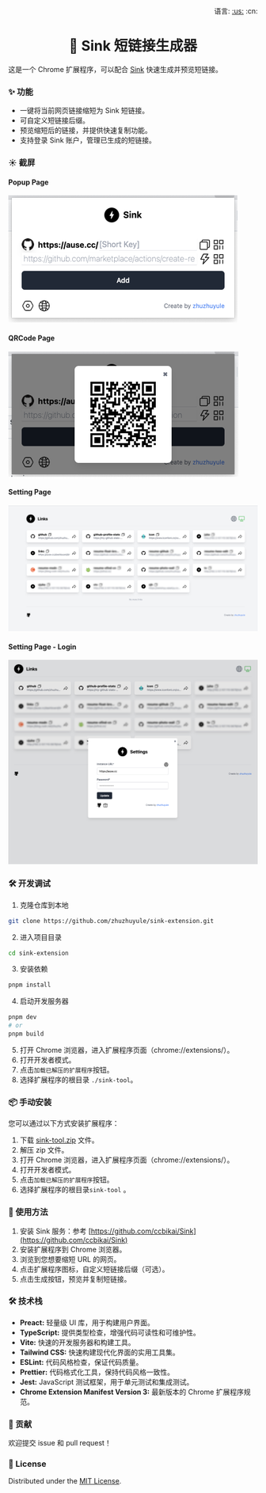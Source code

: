 <div align="right">语言: <a title="英语" href="../../README.md">:us:</a>
:cn:</div>

<h1 align="center">🔗 Sink 短链接生成器</h1>

这是一个 Chrome 扩展程序，可以配合 [Sink](https://github.com/ccbikai/Sink) 快速生成并预览短链接。

### ✨ 功能

* 一键将当前网页链接缩短为 Sink 短链接。
* 可自定义短链接后缀。
* 预览缩短后的链接，并提供快速复制功能。
* 支持登录 Sink 账户，管理已生成的短链接。


### ☀️ 截屏

#### Popup Page

![popupPage](../popup.png)

#### QRCode Page

![QRCodePage](../QRCode.png)

#### Setting Page

![optionPage](../option.png)

#### Setting Page - Login

![optionPage](../login.png)

### 🛠 开发调试
1. 克隆仓库到本地
```bash
git clone https://github.com/zhuzhuyule/sink-extension.git
```
2. 进入项目目录
```bash
cd sink-extension
```
3. 安装依赖
```bash
pnpm install
```
4. 启动开发服务器
```bash
pnpm dev
# or
pnpm build
```
5. 打开 Chrome 浏览器，进入扩展程序页面（chrome://extensions/）。
6. 打开开发者模式。
7. 点击`加载已解压的扩展程序`按钮。
8. 选择扩展程序的根目录 `./sink-tool`。

### 📦 手动安装

您可以通过以下方式安装扩展程序：

1. 下载 [sink-tool.zip](https://github.com/zhuzhuyule/sink-extension/releases/) 文件。
2. 解压 zip 文件。
3. 打开 Chrome 浏览器，进入扩展程序页面（chrome://extensions/）。
4. 打开开发者模式。
5. 点击`加载已解压的扩展程序`按钮。
6. 选择扩展程序的根目录`sink-tool` 。

### 🚀 使用方法

1. 安装 Sink 服务：参考 [https://github.com/ccbikai/Sink](https://github.com/ccbikai/Sink)
2. 安装扩展程序到 Chrome 浏览器。
3. 浏览到您想要缩短 URL 的网页。
4. 点击扩展程序图标，自定义短链接后缀（可选）。
5. 点击生成按钮，预览并复制短链接。

### 🛠️ 技术栈

* **Preact:** 轻量级 UI 库，用于构建用户界面。
* **TypeScript:** 提供类型检查，增强代码可读性和可维护性。
* **Vite:** 快速的开发服务器和构建工具。
* **Tailwind CSS:** 快速构建现代化界面的实用工具集。
* **ESLint:** 代码风格检查，保证代码质量。
* **Prettier:** 代码格式化工具，保持代码风格一致性。
* **Jest:** JavaScript 测试框架，用于单元测试和集成测试。
* **Chrome Extension Manifest Version 3:**  最新版本的 Chrome 扩展程序规范。

### 🤝 贡献

欢迎提交 issue 和 pull request！

### 📄 License

Distributed under the [MIT License](https://github.com/zhuzhuyule/sink-extension/LICENSE).
